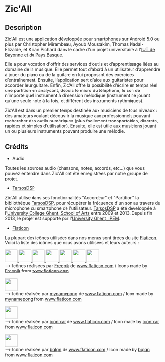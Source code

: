 # Zic'All

<h2>Description</h2>

Zic'All est une application développée pour smartphones sur Android 5.0 ou plus par Christopher Mirambeau, Ayoub Moustakim, Thomas Nadal-Elizalde, et Kilian Pichard dans le cadre d'un projet universitaire à l'<a href="https://www.iutbayonne.univ-pau.fr/">IUT de Bayonne et du Pays Basque</a>.


Elle a pour vocation d'offrir des services d’outils et d’apprentissage liées au domaine de la musique. Elle permet tout d’abord à un utilisateur d’apprendre à jouer du piano ou de la guitare en lui proposant des exercices d’entraînement.
Ensuite, l’application sert d’aide aux guitaristes pour accorder leur guitare.
Enfin, Zic’All offre la possibilité d’écrire en temps réel une partition en analysant, depuis le micro du téléphone, le son de n’importe quel instrument à dimension mélodique (instrument ne jouant qu’une seule note à la fois, et différent des instruments rythmiques).

Zic’All est dans un premier temps destinée aux musiciens de tous niveaux : des amateurs voulant découvrir la musique aux professionnels pouvant rechercher des outils numériques (plus facilement transportables, discrets, rapides et simples d’utilisation). Ensuite, elle est utile aux musiciens jouant un ou plusieurs instruments pouvant produire une mélodie.

<h2>Crédits</h2>

<ul>
  <li> 
    Audio
  </li>
</ul>

Toutes les sources audio (chansons, notes, accords, etc...) que vous pouvez entendre dans Zic'All ont été enregistrées par notre groupe de projet.

<ul>
  <li> 
    <a href="https://github.com/JorenSix/TarsosDSP">TarsosDSP</a> 
  </li>
</ul>
  
Zic'All utilise dans ses fonctionnalités "Accordeur" et "Partition" la bibliothèque 
<a href="https://github.com/JorenSix/TarsosDSP">TarsosDSP</a>, pour récupérer la fréquence d'un
son au travers du microphone du smartphone de l'utilisateur. <a href="https://github.com/JorenSix/TarsosDSP">TarsosDSP</a>  a été développée à l'<a href="https://schoolofartsgent.be/">University College Ghent, School of Arts</a> entre 2009 et 2013. Depuis fin 2013, le projet est supporté par l'<a href="http://www.ipem.ugent.be/">University Ghent, IPEM</a>.
 
<ul>
  <li>
    <a href="https://www.flaticon.com">Flaticon</a>
  </li>
</ul>
 
La plupart des icônes utilisées dans nos menus sont tirées du site <a href="https://www.flaticon.com">Flaticon</a>.</BR>
Voici la liste des icônes que nous avons utilisées et leurs auteurs :
 
<a href="https://www.flaticon.com/free-icon/guitar_1913288">
  <img src="https://image.flaticon.com/icons/svg/1913/1913288.svg" height="40" width="40"> 
</a>
<a href="https://www.flaticon.com/free-icon/bass-guitar_1923878">
  <img src="https://image.flaticon.com/icons/svg/1923/1923878.svg" height="40" width="40">
</a>
<a href="https://www.flaticon.com/free-icon/sheet-music_615964">
  <img src="https://image.flaticon.com/icons/svg/615/615964.svg" height="40" width="40">
</a>
<a href="https://www.flaticon.com/free-icon/camping_157764">
  <img src="https://image.flaticon.com/icons/svg/157/157764.svg" height="40" width="40">
</a>
<a href="https://www.flaticon.com/free-icon/home_846449">
  <img src="https://image.flaticon.com/icons/svg/846/846449.svg" height="40" width="40">
</a>
<a href="https://www.flaticon.com/free-icon/play_304284">
  <img src="https://image.flaticon.com/icons/svg/304/304284.svg" height="40" width="40">
</a>
<a href="https://www.flaticon.com/free-icon/stop_304285">
  <img src="https://image.flaticon.com/icons/svg/304/304285.svg" height="40" width="40">
</a></BR>
 --> Icônes réalisées par <a href="https://www.flaticon.com/authors/freepik" title="Freepik">Freepik</a> de <a href="https://www.flaticon.com/" title="Flaticon">www.flaticon.com</a>
 / Icons made by <a href="https://www.flaticon.com/authors/freepik" title="Freepik">Freepik</a> from <a href="https://www.flaticon.com/" title="Flaticon">www.flaticon.com</a></BR></BR>
 
<a href="https://www.flaticon.com/free-icon/piano_1969411">
  <img src="https://image.flaticon.com/icons/svg/1969/1969411.svg" height="40" width="40">
</a></BR>
--> Icône réalisée par <a href="https://www.flaticon.com/authors/mynamepong" title="mynamepong">mynamepong</a> de <a href="https://www.flaticon.com/" title="Flaticon">www.flaticon.com</a>
 / Icon made by <a href="https://www.flaticon.com/authors/mynamepong" title="mynamepong">mynamepong</a> from <a href="https://www.flaticon.com/" title="Flaticon">www.flaticon.com</a></BR></BR>
 
<a href="https://www.flaticon.com/free-icon/guitar_2705965">
  <img src="https://image.flaticon.com/icons/svg/2705/2705965.svg" height="40" width="40">
</a></BR>
--> Icône réalisée par <a href="https://www.flaticon.com/authors/iconixar" title="iconixar">iconixar</a> de <a href="https://www.flaticon.com/" title="Flaticon">www.flaticon.com</a>
 / Icon made by <a href="https://www.flaticon.com/authors/iconixar" title="iconixar">iconixar</a> from <a href="https://www.flaticon.com/" title="Flaticon">www.flaticon.com</a></BR></BR>
 
<a href="https://www.flaticon.com/free-icon/help_1756640">
  <img src="https://image.flaticon.com/icons/svg/1756/1756640.svg" height="40" width="40">
</a></BR>
--> Icône réalisée par <a href="https://www.flaticon.com/authors/bqlqn" title="bqlqn">bqlqn</a> de <a href="https://www.flaticon.com/" title="Flaticon">www.flaticon.com</a>
 / Icon made by <a href="https://www.flaticon.com/authors/bqlqn" title="bqlqn">bqlqn</a> from <a href="https://www.flaticon.com/" title="Flaticon">www.flaticon.com</a>
